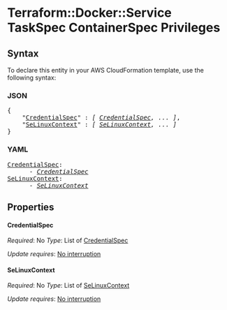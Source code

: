 # Terraform::Docker::Service TaskSpec ContainerSpec Privileges

## Syntax

To declare this entity in your AWS CloudFormation template, use the following syntax:

### JSON

<pre>
{
    "<a href="#credentialspec" title="CredentialSpec">CredentialSpec</a>" : <i>[ <a href="taskspec-containerspec-privileges-credentialspec.md">CredentialSpec</a>, ... ]</i>,
    "<a href="#selinuxcontext" title="SeLinuxContext">SeLinuxContext</a>" : <i>[ <a href="taskspec-containerspec-privileges-selinuxcontext.md">SeLinuxContext</a>, ... ]</i>
}
</pre>

### YAML

<pre>
<a href="#credentialspec" title="CredentialSpec">CredentialSpec</a>: <i>
      - <a href="taskspec-containerspec-privileges-credentialspec.md">CredentialSpec</a></i>
<a href="#selinuxcontext" title="SeLinuxContext">SeLinuxContext</a>: <i>
      - <a href="taskspec-containerspec-privileges-selinuxcontext.md">SeLinuxContext</a></i>
</pre>

## Properties

#### CredentialSpec

_Required_: No
_Type_: List of <a href="taskspec-containerspec-privileges-credentialspec.md">CredentialSpec</a>

_Update requires_: [No interruption](https://docs.aws.amazon.com/AWSCloudFormation/latest/UserGuide/using-cfn-updating-stacks-update-behaviors.html#update-no-interrupt)

#### SeLinuxContext

_Required_: No
_Type_: List of <a href="taskspec-containerspec-privileges-selinuxcontext.md">SeLinuxContext</a>

_Update requires_: [No interruption](https://docs.aws.amazon.com/AWSCloudFormation/latest/UserGuide/using-cfn-updating-stacks-update-behaviors.html#update-no-interrupt)

